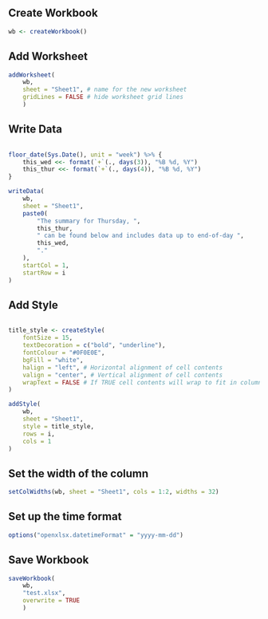 ## Create Workbook
```r
wb <- createWorkbook()
```

## Add Worksheet
```r
addWorksheet(
    wb,
    sheet = "Sheet1", # name for the new worksheet
    gridLines = FALSE # hide worksheet grid lines
    )
```

## Write Data

```r

floor_date(Sys.Date(), unit = "week") %>% {
    this_wed <<- format(`+`(., days(3)), "%B %d, %Y")
    this_thur <<- format(`+`(., days(4)), "%B %d, %Y")
}

writeData(
    wb,
    sheet = "Sheet1",
    paste0(
        "The summary for Thursday, ",
        this_thur,
        " can be found below and includes data up to end-of-day ",
        this_wed,
        "."
    ),
    startCol = 1,
    startRow = i
)
```

## Add Style

```r

title_style <- createStyle(
    fontSize = 15,
    textDecoration = c("bold", "underline"),
    fontColour = "#0F0E0E",
    bgFill = "white",
    halign = "left", # Horizontal alignment of cell contents
    valign = "center", # Vertical alignment of cell contents
    wrapText = FALSE # If TRUE cell contents will wrap to fit in column.
)

addStyle(
    wb,
    sheet = "Sheet1",
    style = title_style,
    rows = i,
    cols = 1
)
```

## Set the width of the column
```r
setColWidths(wb, sheet = "Sheet1", cols = 1:2, widths = 32)
```

## Set up the time format
```r
options("openxlsx.datetimeFormat" = "yyyy-mm-dd")
```

## Save Workbook
```r
saveWorkbook(
    wb,
    "test.xlsx",
    overwrite = TRUE
    )
```